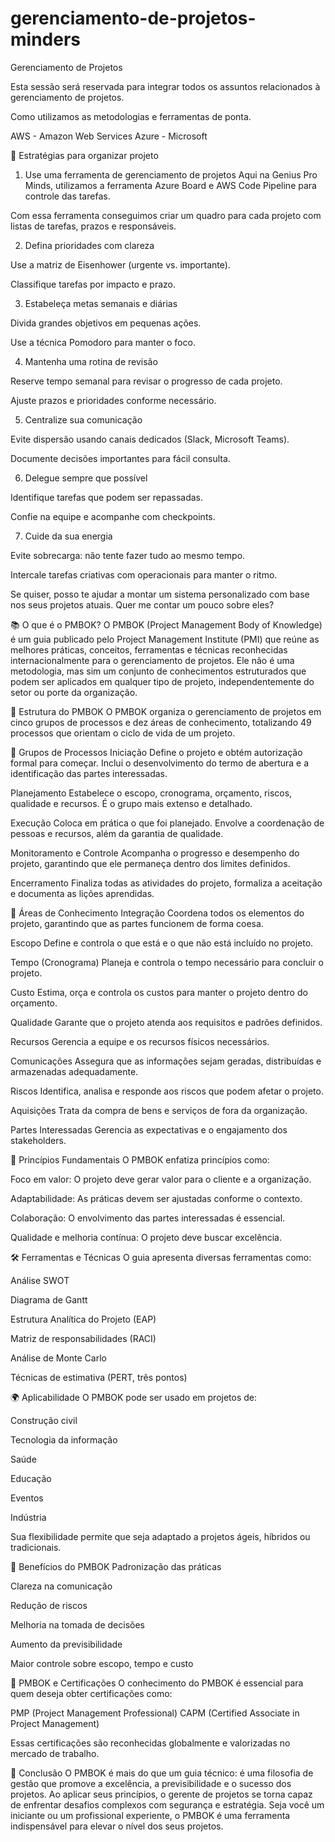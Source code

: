 # gerenciamento-de-projetos-minders

Gerenciamento de Projetos 

Esta sessão será reservada para integrar todos os assuntos relacionados à gerenciamento de projetos.

Como utilizamos as metodologias e ferramentas de ponta.

AWS - Amazon Web Services
Azure - Microsoft

🧠 Estratégias para organizar projeto
1. Use uma ferramenta de gerenciamento de projetos
Aqui na Genius Pro Minds, utilizamos a ferramenta Azure Board e AWS Code Pipeline para controle das tarefas.

Com essa ferramenta conseguimos criar um quadro para cada projeto com listas de tarefas, prazos e responsáveis.

2. Defina prioridades com clareza

Use a matriz de Eisenhower (urgente vs. importante).

Classifique tarefas por impacto e prazo.

3. Estabeleça metas semanais e diárias

Divida grandes objetivos em pequenas ações.

Use a técnica Pomodoro para manter o foco.

4. Mantenha uma rotina de revisão

Reserve tempo semanal para revisar o progresso de cada projeto.

Ajuste prazos e prioridades conforme necessário.

5. Centralize sua comunicação

Evite dispersão usando canais dedicados (Slack, Microsoft Teams).

Documente decisões importantes para fácil consulta.

6. Delegue sempre que possível

Identifique tarefas que podem ser repassadas.

Confie na equipe e acompanhe com checkpoints.

7. Cuide da sua energia

Evite sobrecarga: não tente fazer tudo ao mesmo tempo.

Intercale tarefas criativas com operacionais para manter o ritmo.

Se quiser, posso te ajudar a montar um sistema personalizado com base nos seus projetos atuais. Quer me contar um pouco sobre eles?


📚 O que é o PMBOK?
O PMBOK (Project Management Body of Knowledge) é um guia publicado pelo Project Management Institute (PMI) que reúne as melhores práticas, conceitos, ferramentas e técnicas reconhecidas internacionalmente para o gerenciamento de projetos. Ele não é uma metodologia, mas sim um conjunto de conhecimentos estruturados que podem ser aplicados em qualquer tipo de projeto, independentemente do setor ou porte da organização.

🧩 Estrutura do PMBOK
O PMBOK organiza o gerenciamento de projetos em cinco grupos de processos e dez áreas de conhecimento, totalizando 49 processos que orientam o ciclo de vida de um projeto.

🔄 Grupos de Processos
Iniciação Define o projeto e obtém autorização formal para começar. Inclui o desenvolvimento do termo de abertura e a identificação das partes interessadas.

Planejamento Estabelece o escopo, cronograma, orçamento, riscos, qualidade e recursos. É o grupo mais extenso e detalhado.

Execução Coloca em prática o que foi planejado. Envolve a coordenação de pessoas e recursos, além da garantia de qualidade.

Monitoramento e Controle Acompanha o progresso e desempenho do projeto, garantindo que ele permaneça dentro dos limites definidos.

Encerramento Finaliza todas as atividades do projeto, formaliza a aceitação e documenta as lições aprendidas.

🧠 Áreas de Conhecimento
Integração Coordena todos os elementos do projeto, garantindo que as partes funcionem de forma coesa.

Escopo Define e controla o que está e o que não está incluído no projeto.

Tempo (Cronograma) Planeja e controla o tempo necessário para concluir o projeto.

Custo Estima, orça e controla os custos para manter o projeto dentro do orçamento.

Qualidade Garante que o projeto atenda aos requisitos e padrões definidos.

Recursos Gerencia a equipe e os recursos físicos necessários.

Comunicações Assegura que as informações sejam geradas, distribuídas e armazenadas adequadamente.

Riscos Identifica, analisa e responde aos riscos que podem afetar o projeto.

Aquisições Trata da compra de bens e serviços de fora da organização.

Partes Interessadas Gerencia as expectativas e o engajamento dos stakeholders.

🧭 Princípios Fundamentais
O PMBOK enfatiza princípios como:

Foco em valor: O projeto deve gerar valor para o cliente e a organização.

Adaptabilidade: As práticas devem ser ajustadas conforme o contexto.

Colaboração: O envolvimento das partes interessadas é essencial.

Qualidade e melhoria contínua: O projeto deve buscar excelência.

🛠 Ferramentas e Técnicas
O guia apresenta diversas ferramentas como:

Análise SWOT

Diagrama de Gantt

Estrutura Analítica do Projeto (EAP)

Matriz de responsabilidades (RACI)

Análise de Monte Carlo

Técnicas de estimativa (PERT, três pontos)

🌍 Aplicabilidade
O PMBOK pode ser usado em projetos de:

Construção civil

Tecnologia da informação

Saúde

Educação

Eventos

Indústria

Sua flexibilidade permite que seja adaptado a projetos ágeis, híbridos ou tradicionais.

🎯 Benefícios do PMBOK
Padronização das práticas

Clareza na comunicação

Redução de riscos

Melhoria na tomada de decisões

Aumento da previsibilidade

Maior controle sobre escopo, tempo e custo

🧠 PMBOK e Certificações
O conhecimento do PMBOK é essencial para quem deseja obter certificações como:

PMP (Project Management Professional)
CAPM (Certified Associate in Project Management)

Essas certificações são reconhecidas globalmente e valorizadas no mercado de trabalho.

🧾 Conclusão
O PMBOK é mais do que um guia técnico: é uma filosofia de gestão que promove a excelência, a previsibilidade e o sucesso dos projetos. Ao aplicar seus princípios, o gerente de projetos se torna capaz de enfrentar desafios complexos com segurança e estratégia. Seja você um iniciante ou um profissional experiente, o PMBOK é uma ferramenta indispensável para elevar o nível dos seus projetos.
